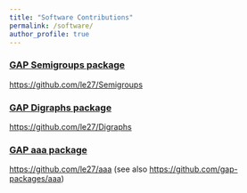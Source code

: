 ```yaml
---
title: "Software Contributions"
permalink: /software/
author_profile: true
---
```


### [GAP Semigroups package](http://www.gap-system.org/Packages/semigroups.html)
https://github.com/le27/Semigroups

### [GAP Digraphs package](http://www.gap-system.org/Packages/digraphs.html)  
https://github.com/le27/Digraphs

### [GAP aaa package](https://github.com/ffloresbrito/aaa)
https://github.com/le27/aaa
(see also https://github.com/gap-packages/aaa)
